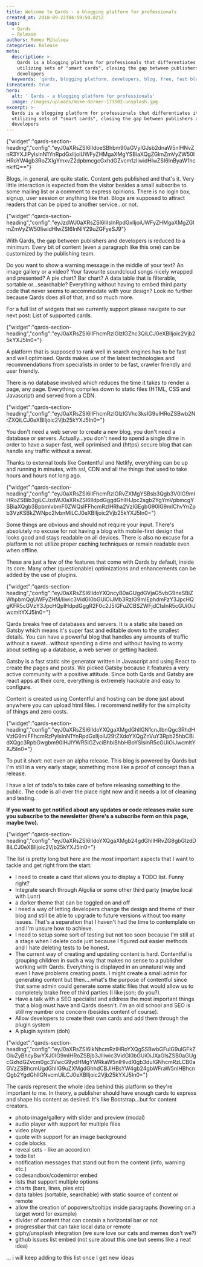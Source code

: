 ```yaml
---
title: Welcome to Qards - a blogging platform for professionals
created_at: 2018-09-22T04:59:50.021Z
tags:
  - Qards
  - Release
authors: Romeo Mihalcea
categories: Release
meta:
  description: >-
    Qards is a blogging platform for professionals that differentiates itself by
    utilizing sets of "smart cards", closing the gap between publishers and
    developers
  keywords: 'qards, blogging platform, developers, blog, free, fast blog, pwa'
isFeatured: true
hero:
  alt: ' Qards - a blogging platform for professionals'
  image: /images/uploads/mike-dorner-173502-unsplash.jpg
excerpt: >-
  Qards is a blogging platform for professionals that differentiates itself by
  utilizing sets of "smart cards", closing the gap between publishers and
  developers
---
```

{"widget":"qards-section-heading","config":"eyJ0aXRsZSI6IldoeSBhbm90aGVyIGJsb2dnaW5nIHNvZnR3YXJlPyIsInN1YnRpdGxlIjoiUWFyZHMgaXMgYSBiaXQgZGlmZmVyZW50IHRoYW4gb3RoZXIgYmxvZ2dpbmcgcGxhdGZvcm1zIiwidHlwZSI6InByaW1hcnkifQ=="}

Blogs, in general, are quite static. Content gets published and that's it. Very little interaction is expected from the visitor besides a small subscribe to some mailing list or a comment to express opinions. There is no login box, signup, user session or anything like that. Blogs are supposed to attract readers that can be piped to another service...or not.

{"widget":"qards-section-heading","config":"eyJzdWJ0aXRsZSI6IiIsInRpdGxlIjoiUWFyZHMgaXMgZGlmZmVyZW50IiwidHlwZSI6InNlY29uZGFyeSJ9"}

With Qards, the gap between publishers and developers is reduced to a minimum. Every bit of content (even a paragraph like this one) can be customized by the publishing team.

Do you want to show a warning message in the middle of your text? An image gallery or a video? Your favourite soundcloud songs nicely wrapped and presented? A pie chart? Bar chart? A data table that is filterable, sortable or...searchable? Everything without having to embed third party code that never seems to accommodate with your design? Look no further because Qards does all of that, and so much more.

For a full list of widgets that we currently support please navigate to our next post: List of supported cards.

{"widget":"qards-section-heading","config":"eyJ0aXRsZSI6IlFhcmRzIGlzIGZhc3QiLCJ0eXBlIjoic2Vjb25kYXJ5In0="}

A platform that is supposed to rank well in search engines has to be fast and well optimised. Qards makes use of the latest technologies and recommendations from specialists in order to be fast, crawler friendly and user friendly.

There is no database involved which reduces the time it takes to render a page, any page. Everything compiles down to static files (HTML, CSS and Javascript) and served from a CDN.

{"widget":"qards-section-heading","config":"eyJ0aXRsZSI6IlFhcmRzIGlzIGVhc3ksIG9uIHRoZSBwb2NrZXQiLCJ0eXBlIjoic2Vjb25kYXJ5In0="}

You don't need a web server to create a new blog, you don't need a database or servers. Actually...you don't need to spend a single dime in order to have a super-fast, well oprimised and (https) secure blog that can handle any traffic without a sweat.

Thanks to external tools like Contentful and Netlify, everything can be up and running in minutes, with ssl, CDN and all the things that used to take hours and hours not long ago.

{"widget":"qards-section-heading","config":"eyJ0aXRsZSI6IlFhcmRzIGRvZXMgYSBsb3Qgb3V0IG9mIHRoZSBib3giLCJzdWJ0aXRsZSI6IldpdGggdGhlIHJpc2sgb2YgYmVpbmcgYSBiaXQgb3BpbmlvbmF0ZWQsIFFhcmRzIHRha2VzIGEgbG90IG9mIChvYnZpb3VzKSBkZWNpc2lvbnMiLCJ0eXBlIjoic2Vjb25kYXJ5In0="}

Some things are obvious and should not require your input. There's absolutely no excuse for not having a blog with mobile-first design that looks good and stays readable on all devices. There is also no excuse for a platform to not utilize proper caching techniques or remain readable even when offline.

These are just a few of the features that come with Qards by default, inside its core. Many other (questionable) optimizations and enhancements can be added by the use of plugins.

{"widget":"qards-section-heading","config":"eyJ0aXRsZSI6IldoYXQncyB0aGUgdGVjaG5vbG9neSBiZWhpbmQgUWFyZHM/Iiwic3VidGl0bGUiOiJMb3RzIG9mIEphdmFzY3JpcHQgKFR5cGVzY3JpcHQpIHdpdGggR2F0c2J5IGFuZCBSZWFjdCIsInR5cGUiOiJwcmltYXJ5In0="}

Qards breaks free of databases and servers. It is a static site based on Gatsby which means it's super fast and editable down to the smallest details. You can have a powerful blog that handles any amounts of traffic without a sweat…without spending a dime and without having to worry about setting up a database, a web server or getting hacked.

Gatsby is a fast static site generator written in Javascript and using React to create the pages and posts. We picked Gatsby because it features a very active community with a positive attitude. Since both Qards and Gatsby are react apps at their core, everything is extremely hackable and easy to configure.

Content is created using Contentful and hosting can be done just about anywhere you can upload html files. I recommend netlify for the simplicity of things and zero costs.

{"widget":"qards-section-heading","config":"eyJ0aXRsZSI6IldoYXQgaXMgdGhlIGN1cnJlbnQgc3RhdHVzIG9mIFFhcmRzPyIsInN1YnRpdGxlIjoiU29tZXdoYXQgZnVuY3Rpb25hbCBidXQgc3RpbGwgbm90IHJlYWR5IGZvciBhbiBhbHBoYSIsInR5cGUiOiJwcmltYXJ5In0="}

To put it short: not even an alpha release. This blog is powered by Qards but I'm still in a very early stage; something more like a proof of concept than a release.

I have a lot of todo's to take care of before releasing something to the public. The code is all over the place right now and it needs a lot of cleaning and testing.

**If you want to get notified about any updates or code releases make sure you subscribe to the newsletter (there's a subscribe form on this page, maybe two).**

{"widget":"qards-section-heading","config":"eyJ0aXRsZSI6IldoYXQgaXMgb24gdGhlIHRvZG8gbGlzdD8iLCJ0eXBlIjoic2Vjb25kYXJ5In0="}

The list is pretty long but here are the most important aspects that I want to tackle and get right from the start:

* I need to create a card that allows you to display a TODO list. Funny right?
* Integrate search through Algolia or some other third party (maybe local with Lunr)
* a darker theme that can be toggled on and off
* I need a way of letting developers change the design and theme of their blog and still be able to upgrade to future versions without too many issues. That's a separation that I haven't had the time to contemplate on and I'm unsure how to achieve.
* I need to setup some sort of testing but not too soon because I'm still at a stage when I delete code just because I figured out easier methods and I hate deleting tests to be honest.
* The current way of creating and updating content is hard. Contentful is grouping children in such a way that makes no sense to a publisher working with Qards. Everything is displayed in an unnatural way and even I have problems creating posts. I might create a small admin for generating content but then....what's the purpose of contentful since that same admin could generate some static files that would allow us to completely brake free of third parties (I like json; do you?).
* Have a talk with a SEO specialist and address the most important things that a blog must have and Qards doesn't. I'm an old school and SEO is still my number one concern (besides content of course).
* Allow developers to create their own cards and add them through the plugin system
* A plugin system (doh)

{"widget":"qards-section-heading","config":"eyJ0aXRsZSI6IkNhcmRzIHRoYXQgSSBwbGFuIG9uIGFkZGluZyBhcyBwYXJ0IG9mIHRoZSBjb3JlIiwic3VidGl0bGUiOiJXaGlsZSB0aGUgcGxhdGZvcm0gc3VwcG9ydHMgYWRkaW5nIHlvdXIgb3duIGNhcmRzLCB0aGVzZSBhcmUgdGhlIG9uZXMgdGhhdCBJIHBsYW4gb24gbWFraW5nIHBhcnQgb2YgdGhlIGNvcmUiLCJ0eXBlIjoic2Vjb25kYXJ5In0="}

The cards represent the whole idea behind this platform so they're important to me. In theory, a publisher should have enough cards to express and shape his content as desired. It's like Bootstrap...but for content creators.

* photo image/gallery with slider and preview (modal)
* audio player with support for multiple files
* video player
* quote with support for an image background
* code blocks
* reveal sets - like an accordion
* todo list
* notification messages that stand out from the content (info, warning etc.)
* codesandbox/codemirror embed
* lists that support multiple options
* charts (bars, lines, pies etc)
* data tables (sortable, searchable) with static source of content or remote
* allow the creation of popovers/tooltips inside paragraphs (hovering on a target word for example)
* divider of content that can contain a horizontal bar or not
* progressbar that can take local data or remote
* giphy/unsplash integration (we sure love our cats and memes don't we?)
* github issues list embed (not sure about this one but seems like a neat idea)

... i will keep adding to this list once I get new ideas
